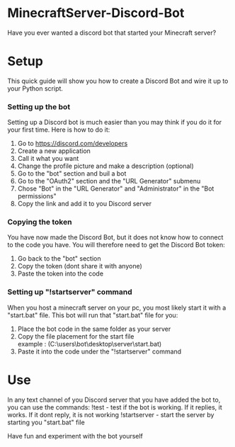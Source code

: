# MinecraftServer-Discord-Bot
Have you ever wanted a discord bot that started your Minecraft server?


# Setup
This quick guide will show you how to create a Discord Bot and wire it up to your Python script.

### Setting up the bot
Setting up a Discord bot is much easier than you may think if you do it for your first time.
Here is how to do it:
1. Go to https://discord.com/developers
2. Create a new application
3. Call it what you want
4. Change the profile picture and make a description (optional)
5. Go to the "bot" section and buil a bot
6. Go to the "OAuth2" section and the "URL Generator" submenu
7. Chose "Bot" in the "URL Generator" and "Administrator" in the "Bot permissions"
8. Copy the link and add it to you Discord server

### Copying the token
You have now made the Discord Bot, but it does not know how to connect to the code you have.
You will therefore need to get the Discord Bot token:
1. Go back to the "bot" section
2. Copy the token (dont share it with anyone)
3. Paste the token into the code

### Setting up "!startserver" command
When you host a minecraft server on your pc, you most likely start it with a "start.bat" file.
This bot will run that "start.bat" file for you:
1. Place the bot code in the same folder as your server
2. Copy the file placement for the start file    
example : (C:\users\bot\desktop\server\start.bat)
3. Paste it into the code under the "!startserver" command


# Use
In any text channel of you Discord server that you have added the bot to, you can use the commands:
!test  -  test if the bot is working. If it replies, it works. If it dont reply, it is not working
!startserver  -  start the server by starting you "start.bat" file

Have fun and experiment with the bot yourself 

